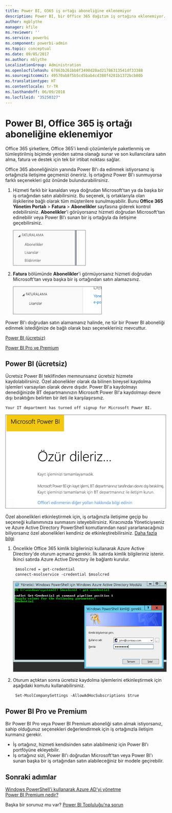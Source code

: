 ```yaml
---
title: Power BI, O365 iş ortağı aboneliğine eklenemiyor
description: Power BI, bir Office 365 dağıtım iş ortağına eklenemiyor. Dağıtılmış model, Office 365 tarafından kullanılan bir satın alma modeli.
author: mgblythe
manager: kfile
ms.reviewer: ''
ms.service: powerbi
ms.component: powerbi-admin
ms.topic: conceptual
ms.date: 09/05/2017
ms.author: mblythe
LocalizationGroup: Administration
ms.openlocfilehash: 67863b261bb8f3490d20ad21786313541df33388
ms.sourcegitcommit: 49570ab8f5b5cd5bab4cd388f4281b1372bcb80b
ms.translationtype: HT
ms.contentlocale: tr-TR
ms.lasthandoff: 06/09/2018
ms.locfileid: "35250327"
---
```

# <a name="unable-to-add-power-bi-to-office-365-partner-subscription"></a>Power BI, Office 365 iş ortağı aboneliğine eklenemiyor
Office 365 şirketlere, Office 365'i kendi çözümleriyle paketlenmiş ve tümleştirilmiş biçimde yeniden satma olanağı sunar ve son kullanıcılara satın alma, fatura ve destek için tek bir irtibat noktası sağlar.

Office 365 aboneliğinizin yanında Power BI'ı da edinmek istiyorsanız iş ortağınızla iletişime geçmenizi öneririz. İş ortağınız Power BI'ı sunmuyorsa farklı seçenekleri göz önünde bulundurabilirsiniz.

1. Hizmeti farklı bir kanaldan veya doğrudan Microsoft'tan ya da başka bir iş ortağından satın alabilirsiniz. Bu seçenek, iş ortaklarıyla olan ilişkilerine bağlı olarak tüm müşterilere sunulmayabilir. Bunu **Office 365 Yönetim Portalı** > **Fatura** > **Abonelikler** sayfasına giderek kontrol edebilirsiniz. **Abonelikler**'i görüyorsanız hizmeti doğrudan Microsoft'tan edinebilir veya Power BI'ı sunan bir iş ortağıyla da iletişime geçebilirsiniz.
   
    ![](media/service-admin-syndication-partner/billingsub.png)
2. **Fatura** bölümünde **Abonelikler**'i görmüyorsanız hizmeti doğrudan Microsoft'tan veya başka bir iş ortağından satın alamazsınız. 
   
   ![](media/service-admin-syndication-partner/billing.png)

Power BI'ı doğrudan satın alamamanız halinde, ne tür bir Power BI aboneliği edinmek istediğinize de bağlı olarak bazı seçenekleriniz mevcuttur.

[Power BI (ücretsiz)](#power-bi-free)

[Power BI Pro ve Premium](#power-bi-pro)

## <a name="power-bi-free"></a>Power BI (ücretsiz)
Ücretsiz Power BI teklifinden memnunsanız ücretsiz hizmete kaydolabilirsiniz. Özel abonelikler olarak da bilinen bireysel kaydolma işlemleri varsayılan olarak devre dışıdır. Power BI'a kaydolmayı denediğinizde BT departmanınızın Microsoft Power BI'a kaydolmayı devre dışı bıraktığını belirten bir ileti ile karşılaşırsınız.

    Your IT department has turned off signup for Microsoft Power BI.

![](media/service-admin-syndication-partner/sorry.png)

Özel abonelikleri etkinleştirmek için, iş ortağınızla iletişime geçip bu seçeneği kullanımınıza sunmasını isteyebilirsiniz. Kiracınızda Yöneticiyseniz ve Azure Active Directory PowerShell komutlarından nasıl yararlanacağınızı biliyorsanız özel abonelikleri kendiniz de etkinleştirebilirsiniz. [Daha fazla bilgi](https://technet.microsoft.com/library/jj151815.aspx)

1. Öncelikle Office 365 kimlik bilgilerinizi kullanarak Azure Active Directory'de oturum açmanız gerekir. İlk satırda kimlik bilgileriniz istenir. İkinci satırda Azure Active Directory ile bağlantı kurulur.
   
        $msolcred = get-credential
        connect-msolservice -credential $msolcred
   
    ![](media/service-admin-syndication-partner/aad-signin.png)
2. Oturum açtıktan sonra ücretsiz kaydolma işlemlerini etkinleştirmek için aşağıdaki komutu kullanabilirsiniz.
   
        Set-MsolCompanySettings -AllowAdHocSubscriptions $true

## <a name="power-bi-pro-and-premium"></a>Power BI Pro ve Premium
Bir Power BI Pro veya Power BI Premium aboneliği satın almak istiyorsanız, sahip olduğunuz seçenekleri değerlendirmek için iş ortağınızla iletişim kurmanız gerekir.

* İş ortağınız, hizmeti kendisinden satın alabilmeniz için Power BI'ı portföyüne ekleyebilir.
* İş ortağınız sizi, Power BI'ı doğrudan Microsoft'tan veya Power BI'ı sunan başka bir iş ortağından satın alabileceğiniz bir modele geçirebilir.

## <a name="next-steps"></a>Sonraki adımlar
[Windows PowerShell'i kullanarak Azure AD'yi yönetme](https://technet.microsoft.com/library/jj151815.aspx)  
[Power BI Premium nedir?](service-premium.md)

Başka bir sorunuz mu var? [Power BI Topluluğu'na sorun](http://community.powerbi.com/)

